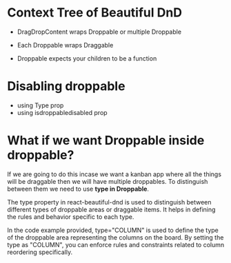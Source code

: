 # Context Tree of Beautiful DnD

* DragDropContent wraps Droppable or multiple Droppable
* Each Droppable wraps Draggable

* Droppable expects your children to be a function

# Disabling droppable
* using Type prop
* using isdroppabledisabled prop

# What if we want Droppable inside droppable?
If we are going to do this incase we want a kanban app where all the things will be draggable then we will have multiple droppables. To distinguish between them we need to use **type in Droppable**.

<Droppable type="BOARD">
<Droppable type="COLUMN">

The type property in react-beautiful-dnd is used to distinguish between different types of droppable areas or draggable items. It helps in defining the rules and behavior specific to each type.

In the code example provided, type="COLUMN" is used to define the type of the droppable area representing the columns on the board. By setting the type as "COLUMN", you can enforce rules and constraints related to column reordering specifically.
